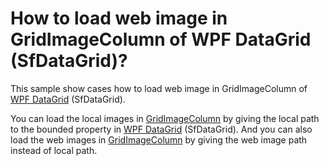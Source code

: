 # How to load web image in GridImageColumn of WPF DataGrid (SfDataGrid)?

This sample show cases how to load web image in GridImageColumn of [WPF DataGrid](https://www.syncfusion.com/wpf-ui-controls/datagrid) (SfDataGrid).

You can load the local images in [GridImageColumn](https://help.syncfusion.com/cr/wpf/Syncfusion.UI.Xaml.Grid.GridImageColumn.html) by giving the local path to the bounded property in [WPF DataGrid](https://www.syncfusion.com/wpf-ui-controls/datagrid) (SfDataGrid). And you can also load the web images in [GridImageColumn](https://help.syncfusion.com/cr/wpf/Syncfusion.UI.Xaml.Grid.GridImageColumn.html) by giving the web image path instead of local path.

